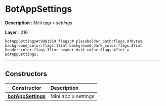 # BotAppSettings

**Description** : *Mini app &raquo; settings*

**Layer** : 216

```tl
botAppSettings#c99b1950 flags:# placeholder_path:flags.0?bytes background_color:flags.1?int background_dark_color:flags.2?int header_color:flags.3?int header_dark_color:flags.4?int = BotAppSettings;
```

---

## Constructors

| Constructor | Description |
| :---: | :--- |
| [**botAppSettings**](constructor/botAppSettings) | Mini app » settings |